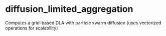 # diffusion_limited_aggregation
 Computes a grid-based DLA with particle swarm diffusion (uses vectorized operations for scalability)
